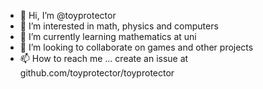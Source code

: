- 👋 Hi, I’m @toyprotector
- 👀 I’m interested in math, physics and computers
- 🌱 I’m currently learning mathematics at uni
- 💞️ I’m looking to collaborate on games and other projects
- 📫 How to reach me ... create an issue at github.com/toyprotector/toyprotector

<!---
toyprotector/toyprotector is a ✨ special ✨ repository because its `README.md` (this file) appears on your GitHub profile.
You can click the Preview link to take a look at your changes.
--->
